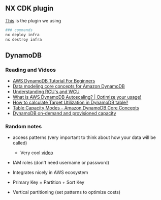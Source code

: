 ## NX CDK plugin

[This](https://github.com/berenddeboer/nx-plugins/tree/main/packages/nx-aws-cdk) is the plugin we using

```bash
### commands
nx deploy infra
nx destroy infra
```

## DynamoDB

### Reading and Videos

- [AWS DynamoDB Tutorial For Beginners](https://www.youtube.com/watch?v=2k2GINpO308&list=PL9nWRykSBSFi5QD8ssI0W5odL9S0309E2)
- [Data modeling core concepts for Amazon DynamoDB](https://www.youtube.com/watch?v=l-Urbf4BaWg)
- [Understanding RCU's and WCU](https://stackoverflow.com/a/71544921)
- [What is AWS DynamoDB Autoscaling? | Optimize your usage!](https://youtu.be/-um_HJWcHtA?si=OxvunK3fv92Z9Cr-)
- [How to calculate Target Utilization in DynamoDB table?](https://stackoverflow.com/a/50018158)
- [Table Capacity Modes - Amazon DynamoDB Core Concepts](https://www.youtube.com/watch?v=DdXK1XYJduw)
- [DynamoDB on-demand and provisioned capacity](https://docs.aws.amazon.com/wellarchitected/latest/serverless-applications-lens/capacity.html)

### Random notes

- access patterns (very important to think about how your data will be called)
  - Very cool [video](https://youtu.be/XvD2FrS5yYM?si=d-tx7jZ3NjgLXKwS)
- IAM roles (don't need username or password)
- Integrates nicely in AWS ecosystem

- Primary Key = Partition + Sort Key

- Vertical partitioning (set patterns to optimize costs)
